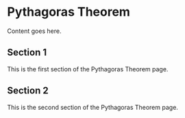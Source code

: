 # Pythagoras Theorem

Content goes here.

## Section 1

This is the first section of the Pythagoras Theorem page.

## Section 2

This is the second section of the Pythagoras Theorem page.

